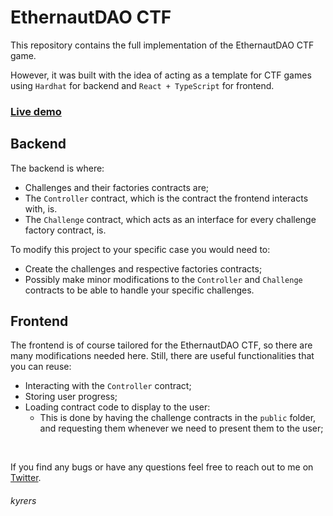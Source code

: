 # EthernautDAO CTF
This repository contains the full implementation of the EthernautDAO CTF game.

However, it was built with the idea of acting as a template for CTF games using `Hardhat` for backend and `React + TypeScript` for frontend.

### [Live demo](https://ethernautdaoctf.netlify.app/)

## Backend
The backend is where:
- Challenges and their factories contracts are;
- The `Controller` contract, which is the contract the frontend interacts with, is. 
- The `Challenge` contract, which acts as an interface for every challenge factory contract, is.

To modify this project to your specific case you would need to:
- Create the challenges and respective factories contracts;
- Possibly make minor modifications to the `Controller` and `Challenge` contracts to be able to handle your specific challenges.

## Frontend
The frontend is of course tailored for the EthernautDAO CTF, so there are many modifications needed here.
Still, there are useful functionalities that you can reuse:
- Interacting with the `Controller` contract;
- Storing user progress;
- Loading contract code to display to the user:
    - This is done by having the challenge contracts in the `public` folder, and requesting them whenever we need to present them to the user;

<br/>

If you find any bugs or have any questions feel free to reach out to me on [Twitter](https://twitter.com/kyre_rs).

###### kyrers

